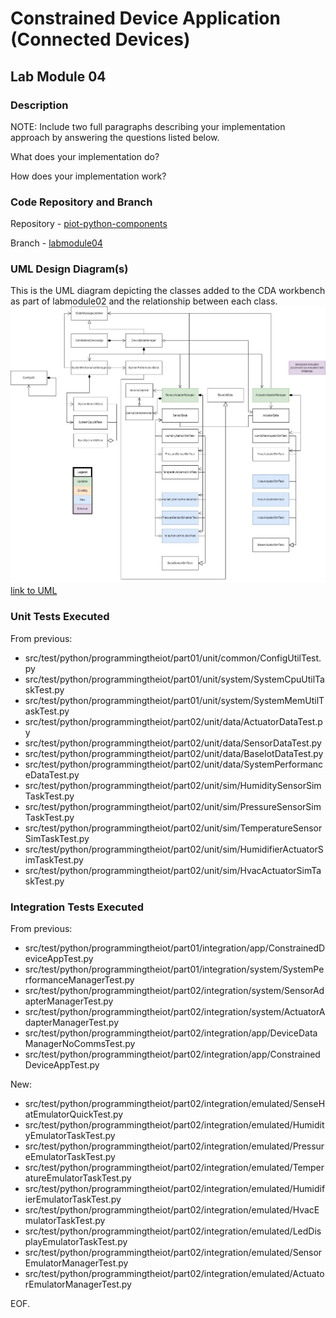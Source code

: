 # Constrained Device Application (Connected Devices)

## Lab Module 04

### Description

NOTE: Include two full paragraphs describing your implementation approach by answering the questions listed below.

What does your implementation do? 

How does your implementation work?

### Code Repository and Branch

Repository - [piot-python-components](https://github.com/mondalso/piot-python-components.git)

Branch - [labmodule04](https://github.com/mondalso/piot-python-components/tree/labmodule04)

### UML Design Diagram(s)

This is the UML diagram depicting the classes added to the CDA workbench as part of labmodule02 and the relationship between each class.
![CDA-labmodule04](https://github.com/mondalso/images/blob/main/CDA-labmodule04.jpg)
[link to UML](https://github.com/mondalso/images/blob/main/CDA-labmodule04.jpg)


### Unit Tests Executed

From previous: 
- src/test/python/programmingtheiot/part01/unit/common/ConfigUtilTest.py  
- src/test/python/programmingtheiot/part01/unit/system/SystemCpuUtilTaskTest.py
- src/test/python/programmingtheiot/part01/unit/system/SystemMemUtilTaskTest.py
- src/test/python/programmingtheiot/part02/unit/data/ActuatorDataTest.py
- src/test/python/programmingtheiot/part02/unit/data/SensorDataTest.py
- src/test/python/programmingtheiot/part02/unit/data/BaseIotDataTest.py
- src/test/python/programmingtheiot/part02/unit/data/SystemPerformanceDataTest.py
- src/test/python/programmingtheiot/part02/unit/sim/HumiditySensorSimTaskTest.py
- src/test/python/programmingtheiot/part02/unit/sim/PressureSensorSimTaskTest.py
- src/test/python/programmingtheiot/part02/unit/sim/TemperatureSensorSimTaskTest.py
- src/test/python/programmingtheiot/part02/unit/sim/HumidifierActuatorSimTaskTest.py
- src/test/python/programmingtheiot/part02/unit/sim/HvacActuatorSimTaskTest.py



### Integration Tests Executed

From previous:
- src/test/python/programmingtheiot/part01/integration/app/ConstrainedDeviceAppTest.py
- src/test/python/programmingtheiot/part01/integration/system/SystemPerformanceManagerTest.py
- src/test/python/programmingtheiot/part02/integration/system/SensorAdapterManagerTest.py
- src/test/python/programmingtheiot/part02/integration/system/ActuatorAdapterManagerTest.py
- src/test/python/programmingtheiot/part02/integration/app/DeviceDataManagerNoCommsTest.py
- src/test/python/programmingtheiot/part02/integration/app/ConstrainedDeviceAppTest.py

New:
- src/test/python/programmingtheiot/part02/integration/emulated/SenseHatEmulatorQuickTest.py
- src/test/python/programmingtheiot/part02/integration/emulated/HumidityEmulatorTaskTest.py
- src/test/python/programmingtheiot/part02/integration/emulated/PressureEmulatorTaskTest.py
- src/test/python/programmingtheiot/part02/integration/emulated/TemperatureEmulatorTaskTest.py
- src/test/python/programmingtheiot/part02/integration/emulated/HumidifierEmulatorTaskTest.py
- src/test/python/programmingtheiot/part02/integration/emulated/HvacEmulatorTaskTest.py
- src/test/python/programmingtheiot/part02/integration/emulated/LedDisplayEmulatorTaskTest.py
- src/test/python/programmingtheiot/part02/integration/emulated/SensorEmulatorManagerTest.py
- src/test/python/programmingtheiot/part02/integration/emulated/ActuatorEmulatorManagerTest.py

EOF.
